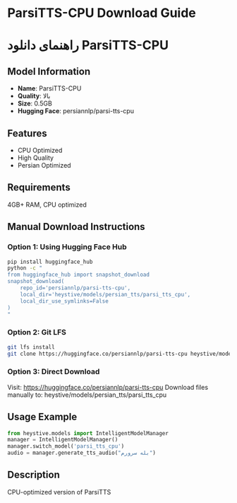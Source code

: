 # ParsiTTS-CPU Download Guide
# راهنمای دانلود ParsiTTS-CPU

## Model Information
- **Name**: ParsiTTS-CPU
- **Quality**: بالا
- **Size**: 0.5GB
- **Hugging Face**: persiannlp/parsi-tts-cpu

## Features
- CPU Optimized
- High Quality
- Persian Optimized

## Requirements
4GB+ RAM, CPU optimized

## Manual Download Instructions

### Option 1: Using Hugging Face Hub
```bash
pip install huggingface_hub
python -c "
from huggingface_hub import snapshot_download
snapshot_download(
    repo_id='persiannlp/parsi-tts-cpu',
    local_dir='heystive/models/persian_tts/parsi_tts_cpu',
    local_dir_use_symlinks=False
)
"
```

### Option 2: Git LFS
```bash
git lfs install
git clone https://huggingface.co/persiannlp/parsi-tts-cpu heystive/models/persian_tts/parsi_tts_cpu
```

### Option 3: Direct Download
Visit: https://huggingface.co/persiannlp/parsi-tts-cpu
Download files manually to: heystive/models/persian_tts/parsi_tts_cpu

## Usage Example
```python
from heystive.models import IntelligentModelManager
manager = IntelligentModelManager()
manager.switch_model('parsi_tts_cpu')
audio = manager.generate_tts_audio("بله سرورم")
```

## Description
CPU-optimized version of ParsiTTS
